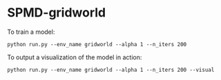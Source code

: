 # SPMD-gridworld

To train a model:

```
python run.py --env_name gridworld --alpha 1 --n_iters 200
```

To output a visualization of the model in action:

```
python run.py --env_name gridworld --alpha 1 --n_iters 200 --visual
```